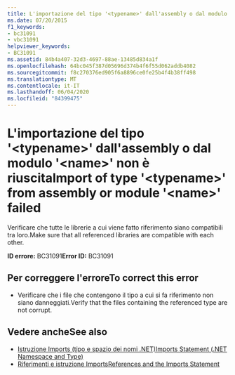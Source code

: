 ```yaml
---
title: L'importazione del tipo '<typename>' dall'assembly o dal modulo '<name>' non è riuscita
ms.date: 07/20/2015
f1_keywords:
- bc31091
- vbc31091
helpviewer_keywords:
- BC31091
ms.assetid: 84b4a407-32d3-4697-88ae-13485d834a1f
ms.openlocfilehash: 64bc045f387d05696d374b4f6f55d062addb4082
ms.sourcegitcommit: f8c270376ed905f6a8896ce0fe25b4f4b38ff498
ms.translationtype: MT
ms.contentlocale: it-IT
ms.lasthandoff: 06/04/2020
ms.locfileid: "84399475"
---
```

# <a name="import-of-type-typename-from-assembly-or-module-name-failed"></a><span data-ttu-id="8919e-102">L'importazione del tipo '\<typename>' dall'assembly o dal modulo '\<name>' non è riuscita</span><span class="sxs-lookup"><span data-stu-id="8919e-102">Import of type '\<typename>' from assembly or module '\<name>' failed</span></span>
<span data-ttu-id="8919e-103">Verificare che tutte le librerie a cui viene fatto riferimento siano compatibili tra loro.</span><span class="sxs-lookup"><span data-stu-id="8919e-103">Make sure that all referenced libraries are compatible with each other.</span></span>  
  
 <span data-ttu-id="8919e-104">**ID errore:** BC31091</span><span class="sxs-lookup"><span data-stu-id="8919e-104">**Error ID:** BC31091</span></span>  
  
## <a name="to-correct-this-error"></a><span data-ttu-id="8919e-105">Per correggere l'errore</span><span class="sxs-lookup"><span data-stu-id="8919e-105">To correct this error</span></span>  
  
- <span data-ttu-id="8919e-106">Verificare che i file che contengono il tipo a cui si fa riferimento non siano danneggiati.</span><span class="sxs-lookup"><span data-stu-id="8919e-106">Verify that the files containing the referenced type are not corrupt.</span></span>  
  
## <a name="see-also"></a><span data-ttu-id="8919e-107">Vedere anche</span><span class="sxs-lookup"><span data-stu-id="8919e-107">See also</span></span>

- [<span data-ttu-id="8919e-108">Istruzione Imports (tipo e spazio dei nomi .NET)</span><span class="sxs-lookup"><span data-stu-id="8919e-108">Imports Statement (.NET Namespace and Type)</span></span>](../language-reference/statements/imports-statement-net-namespace-and-type.md)
- [<span data-ttu-id="8919e-109">Riferimenti e istruzione Imports</span><span class="sxs-lookup"><span data-stu-id="8919e-109">References and the Imports Statement</span></span>](../programming-guide/program-structure/references-and-the-imports-statement.md)

